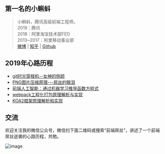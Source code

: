 ## 第一名的小蝌蚪

> 小蝌蚪，腾讯高级前端工程师。   <br/>
> 2019：腾讯<br/>
> 2018：阿里淘宝技术部FED<br/>
> 2013~2017：阿里移动事业部<br/>
> [微博](https://www.weibo.com/airuikun/) | [知乎](https://www.zhihu.com/people/ai-rui-kun-95/) | [Github](https://github.com/airuikun)

## 2019年心路历程
- [git时光穿梭机--女神的侧颜](https://github.com/airuikun/blog/issues/5)
- [PNG图片压缩原理---屌丝的眼泪](https://github.com/airuikun/blog/issues/1)
- [前端人工智能：通过机器学习推导函数方程式](https://github.com/airuikun/blog/issues/3)
- [webpack工程化打包原理解析与实现](https://github.com/airuikun/blog/issues/4)
- [KOA2框架原理解析和实现](https://github.com/airuikun/blog/issues/2)


## 交流

欢迎关注我的微信公众号，微信扫下面二维码或搜索“前端屌丝”，讲述了一个前端屌丝逆袭的心路历程，共勉。

![image](https://github.com/airuikun/blog/raw/master/images/weekly/diaosierweima.jpg)
